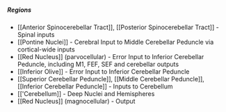 
##### Regions
- [[Anterior Spinocerebellar Tract]], [[Posterior Spinocerebellar Tract]] - Spinal inputs
- [[Pontine Nuclei]] - Cerebral Input to Middle Cerebellar Peduncle via cortical-wide inputs
- [[Red Nucleus]] (parvocellular) - Error Input to Inferior Cerebellar Peduncle, including M1, FEF, SEF and cerebellar outputs
- [[Inferior Olive]] - Error Input to Inferior Cerebellar Peduncle
- [[Superior Cerebellar Peduncle]], [[Middle Cerebellar Peduncle]], [[Inferior Cerebellar Peduncle]] - Inputs to Cerebellum
- [['Cerebellum]] - Deep Nuclei and Hemispheres
- [[Red Nucleus]] (magnocellular) - Output